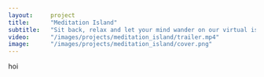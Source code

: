 ```yaml
---
layout:     project
title:      "Meditation Island"
subtitle:   "Sit back, relax and let your mind wander on our virtual island."
video:      "/images/projects/meditation_island/trailer.mp4"
image:      "/images/projects/meditation_island/cover.png"
---
```


hoi